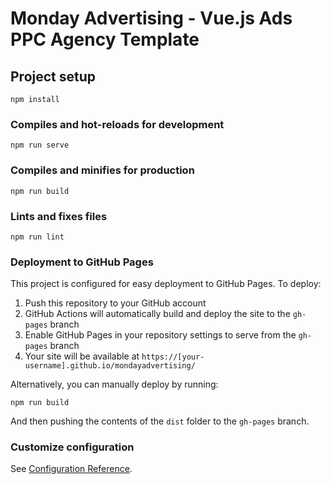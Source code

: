 # Monday Advertising - Vue.js Ads PPC Agency Template

## Project setup
```
npm install
```

### Compiles and hot-reloads for development
```
npm run serve
```

### Compiles and minifies for production
```
npm run build
```

### Lints and fixes files
```
npm run lint
```

### Deployment to GitHub Pages
This project is configured for easy deployment to GitHub Pages. To deploy:

1. Push this repository to your GitHub account
2. GitHub Actions will automatically build and deploy the site to the `gh-pages` branch
3. Enable GitHub Pages in your repository settings to serve from the `gh-pages` branch
4. Your site will be available at `https://[your-username].github.io/mondayadvertising/`

Alternatively, you can manually deploy by running:
```
npm run build
```
And then pushing the contents of the `dist` folder to the `gh-pages` branch.

### Customize configuration
See [Configuration Reference](https://cli.vuejs.org/config/).
